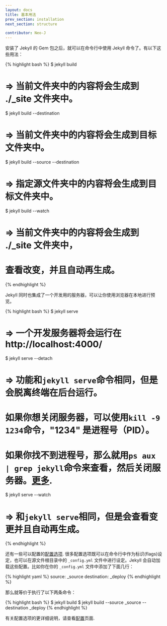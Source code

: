 ```yaml
---
layout: docs
title: 基本用法
prev_section: installation
next_section: structure

contributor: Neo-J
---
```


安装了 Jekyll 的 Gem 包之后，就可以在命令行中使用 Jekyll 命令了。有以下这些用法：

{% highlight bash %}
$ jekyll build
# => 当前文件夹中的内容将会生成到 ./_site 文件夹中。

$ jekyll build --destination <destination>
# => 当前文件夹中的内容将会生成到目标文件夹<destination>中。

$ jekyll build --source <source> --destination <destination>
# => 指定源文件夹<source>中的内容将会生成到目标文件夹<destination>中。

$ jekyll build --watch
# => 当前文件夹中的内容将会生成到 ./_site 文件夹中，
#    查看改变，并且自动再生成。
{% endhighlight %}

Jekyll 同时也集成了一个开发用的服务器，可以让你使用浏览器在本地进行预览。

{% highlight bash %}
$ jekyll serve
# => 一个开发服务器将会运行在 http://localhost:4000/

$ jekyll serve --detach
# => 功能和`jekyll serve`命令相同，但是会脱离终端在后台运行。
#    如果你想关闭服务器，可以使用`kill -9 1234`命令，"1234" 是进程号（PID）。
#    如果你找不到进程号，那么就用`ps aux | grep jekyll`命令来查看，然后关闭服务器。[更多](http://unixhelp.ed.ac.uk/shell/jobz5.html).

$ jekyll serve --watch
# => 和`jekyll serve`相同，但是会查看变更并且自动再生成。
{% endhighlight %}

还有一些可以配置的[配置选项](../configuration/).
很多配置选项既可以在命令行中作为标识(flags)设定，也可以在源文件根目录中的 `_config.yml` 文件中进行设定。Jekyll 会自动加载这些配置。比如你在你的 `_config.yml` 文件中添加了下面几行：

{% highlight yaml %}
source:      _source
destination: _deploy
{% endhighlight %}

那么就等价于执行了以下两条命令：

{% highlight bash %}
$ jekyll build
$ jekyll build --source _source --destination _deploy
{% endhighlight %}

有关配置选项的更详细说明，请查看[配置](../configuration/)页面.
